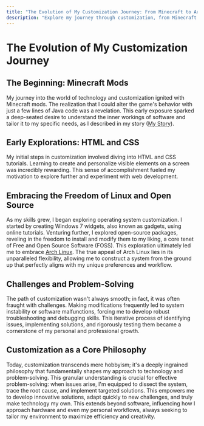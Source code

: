 ```yaml
---
title: "The Evolution of My Customization Journey: From Minecraft to Arch Linux"
description: "Explore my journey through customization, from Minecraft mods to Arch Linux, and how it shaped my problem-solving mindset and tech skills."
---
```


# The Evolution of My Customization Journey

## The Beginning: Minecraft Mods

My journey into the world of technology and customization ignited with Minecraft mods. The realization that I could alter the game's behavior with just a few lines of Java code was a revelation. This early exposure sparked a deep-seated desire to understand the inner workings of software and tailor it to my specific needs, as I described in my story ([My Story](./my-story)).

## Early Explorations: HTML and CSS

My initial steps in customization involved diving into HTML and CSS tutorials. Learning to create and personalize visible elements on a screen was incredibly rewarding. This sense of accomplishment fueled my motivation to explore further and experiment with web development.

## Embracing the Freedom of Linux and Open Source

As my skills grew, I began exploring operating system customization. I started by creating Windows 7 widgets, also known as gadgets, using online tutorials. Venturing further, I explored open-source packages, reveling in the freedom to install and modify them to my liking, a core tenet of Free and Open Source Software (FOSS). This exploration ultimately led me to embrace [Arch Linux](https://archlinux.org/). The true appeal of Arch Linux lies in its unparalleled flexibility, allowing me to construct a system from the ground up that perfectly aligns with my unique preferences and workflow.

## Challenges and Problem-Solving

The path of customization wasn't always smooth; in fact, it was often fraught with challenges. Making modifications frequently led to system instability or software malfunctions, forcing me to develop robust troubleshooting and debugging skills. This iterative process of identifying issues, implementing solutions, and rigorously testing them became a cornerstone of my personal and professional growth.

## Customization as a Core Philosophy

Today, customization transcends mere hobbyism; it's a deeply ingrained philosophy that fundamentally shapes my approach to technology and problem-solving. This granular understanding is crucial for effective problem-solving: when issues arise, I'm equipped to dissect the system, trace the root cause, and implement targeted solutions. This empowers me to develop innovative solutions, adapt quickly to new challenges, and truly make technology my own. This extends beyond software, influencing how I approach hardware and even my personal workflows, always seeking to tailor my environment to maximize efficiency and creativity.
